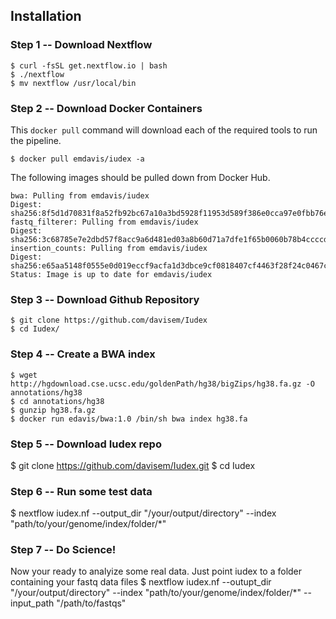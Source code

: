 Installation
------------

### Step 1 -- Download Nextflow
```
$ curl -fsSL get.nextflow.io | bash
$ ./nextflow
$ mv nextflow /usr/local/bin
```

### Step 2 -- Download Docker Containers

This `docker pull` command will download each of the required tools to run the pipeline.
```
$ docker pull emdavis/iudex -a 
```
The following images should be pulled down from Docker Hub.
```
bwa: Pulling from emdavis/iudex
Digest: sha256:8f5d1d70831f8a52fb92bc67a10a3bd5928f11953d589f386e0cca97e0fbb76e
fastq_filterer: Pulling from emdavis/iudex
Digest: sha256:3c68785e7e2dbd57f8acc9a6d481ed03a8b60d71a7dfe1f65b0060b78b4ccccd
insertion_counts: Pulling from emdavis/iudex
Digest: sha256:e65aa5148f0555e0d019eccf9acfa1d3dbce9cf0818407cf4463f28f24c0467c
Status: Image is up to date for emdavis/iudex
```

### Step 3 -- Download Github Repository
```
$ git clone https://github.com/davisem/Iudex
$ cd Iudex/
```

### Step 4 -- Create a BWA index
```
$ wget http://hgdownload.cse.ucsc.edu/goldenPath/hg38/bigZips/hg38.fa.gz -O annotations/hg38
$ cd annotations/hg38
$ gunzip hg38.fa.gz
$ docker run edavis/bwa:1.0 /bin/sh bwa index hg38.fa
```
### Step 5 -- Download Iudex repo
$ git clone https://github.com/davisem/Iudex.git
$ cd Iudex

### Step 6 -- Run some test data
$ nextflow iudex.nf --output_dir "/your/output/directory" --index "path/to/your/genome/index/folder/*"

### Step 7 -- Do Science!
Now your ready to analyize some real data. Just point iudex to a folder containing your fastq data files
$ nextflow iudex.nf --outupt_dir "/your/output/directory" --index "path/to/your/genome/index/folder/*" --input_path "/path/to/fastqs"